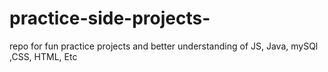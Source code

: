 # practice-side-projects-
repo for fun practice projects and better understanding
of JS, Java, mySQl ,CSS, HTML, Etc
